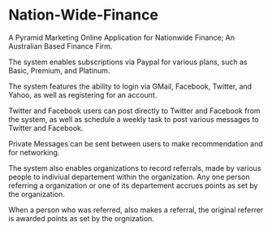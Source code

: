Nation-Wide-Finance
===================

A Pyramid Marketing Online Application for Nationwide Finance; An Australian Based Finance Firm.

The system enables subscriptions via Paypal for various plans, such as Basic, Premium, and Platinum.

The system features the ability to login via GMail, Facebook, Twitter, and Yahoo, as well as registering for an account.

Twitter and Facebook users can post directly to Twitter and Facebook from the system, as well as schedule a weekly task
to post various messages to Twitter and Facebook.

Private Messages can be sent between users to make recommendation and for networking.

The system also enables organizations to record referrals, made by various people to indiviual departement within the
organization.  Any one person referring a organization or one of its departement accrues points as set by the organization.

When a person who was referred, also makes a referral, the original referrer is awarded points as set by the orgnization.

